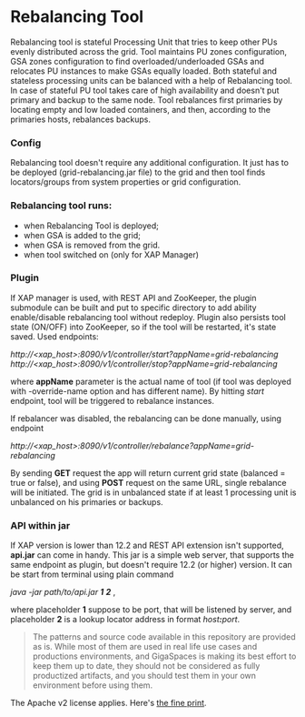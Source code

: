 # Rebalancing Tool
Rebalancing tool is stateful Processing Unit that tries to keep other PUs evenly distributed across the grid.
Tool maintains PU zones configuration, GSA zones configuration to find overloaded/underloaded GSAs and relocates 
PU instances to make GSAs equally loaded. Both stateful and stateless processing units can be balanced with a help of 
Rebalancing tool. In case of stateful PU tool takes care of high availability and doesn't put primary and backup to the same node.
Tool rebalances first primaries by locating empty and low loaded containers, and then, according to the primaries hosts, rebalances backups.

### Config
Rebalancing tool doesn't require any additional configuration. It just has to be deployed (grid-rebalancing.jar file) to the grid 
and then tool finds locators/groups from system properties or grid configuration.

### Rebalancing tool runs:
* when Rebalancing Tool is deployed;
* when GSA is added to the grid;
* when GSA is removed from the grid.
* when tool switched on (only for XAP Manager)

### Plugin
If XAP manager is used, with REST API and ZooKeeper, the plugin submodule can be built and put to specific directory to add 
ability enable/disable rebalancing tool without redeploy. Plugin also persists tool state (ON/OFF) into ZooKeeper, so if 
the tool will be restarted, it's state saved.
Used endpoints:

<i>http://<xap_host>:8090/v1/controller/start?appName=grid-rebalancing<br>
http://<xap_host>:8090/v1/controller/stop?appName=grid-rebalancing</i>

where <b>appName</b> parameter is the actual name of tool (if tool was deployed with -override-name option and has different name).
By hitting <i>start</i> endpoint, tool will be triggered to rebalance instances.

If rebalancer was disabled, the rebalancing can be done manually, using endpoint

<i>http://<xap_host>:8090/v1/controller/rebalance?appName=grid-rebalancing</i>

By sending <b>GET</b> request the app will return current grid state (balanced = true or false), and using <b>POST</b> request on the same URL,
single rebalance will be initiated. The grid is in unbalanced state if at least 1 processing unit is unbalanced on his primaries or backups.


### API within jar
If XAP version is lower than 12.2 and REST API extension isn't supported, <b>api.jar</b> can come in handy. This jar is a simple web server, 
that supports the same endpoint as plugin, but doesn't require 12.2 (or higher) version. It can be start from terminal using plain command 

<i>java -jar path/to/api.jar <b>1</b> <b>2</b></i> , 

where placeholder <b>1</b> suppose to be port, that will be listened by server, and placeholder
<b>2</b> is a lookup locator address in format <i>host<b>:</b>port</i>.

> The patterns and source code available in this repository are provided as is. While most of them are used in real life use cases and productions environments, and GigaSpaces is making its best effort to keep them up to date, they should not be considered as fully productized artifacts, and you should test them in your own environment before using them.

The Apache v2 license applies. Here's [the fine print](../license.txt).
